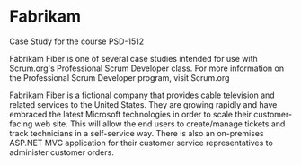 # Fabrikam
Case Study for the course PSD-1512

Fabrikam Fiber is one of several case studies intended for use with Scrum.org's Professional Scrum Developer class. For more information on the Professional Scrum Developer program, visit Scrum.org

Fabrikam Fiber is a fictional company that provides cable television and related services to the United States. They are growing rapidly and have embraced the latest Microsoft technologies in order to scale their customer-facing web site. This will allow the end users to create/manage tickets and track technicians in a self-service way. There is also an on-premises ASP.NET MVC application for their customer service representatives to administer customer orders.
